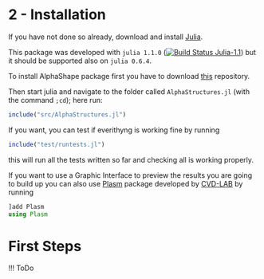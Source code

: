 # 2 - Installation

If you have not done so already, download and install [Julia](https://julialang.org/downloads/).

This package was developed with `julia 1.1.0` ([![Build Status Julia-1.1](https://travis-ci.org/eOnofri04/AlphaStructures.jl.svg?branch=master)](https://travis-ci.org/eOnofri04/AlphaStructures.jl)) but it should be supported also on `julia 0.6.4`.

To install AlphaShape package first you have to download [this](https://github.com/eOnofri04/AlphaStructures.jl) repository.

Then start julia and navigate to the folder called `AlphaStructures.jl` (with the command `;cd`); here run:
```julia
include("src/AlphaStructures.jl")
```

If you want, you can test if everithyng is working fine by running
```julia
include("test/runtests.jl")
```

this will run all the tests written so far and checking all is working properly.

If you want to use a Graphic Interface to preview the results you are going to build up
you can also use [Plasm](https://github.com/cvdlab/Plasm.jl) package developed by [CVD-LAB](https://github.com/cvdlab) by running
```julia
]add Plasm
using Plasm
```

# First Steps

!!! ToDo